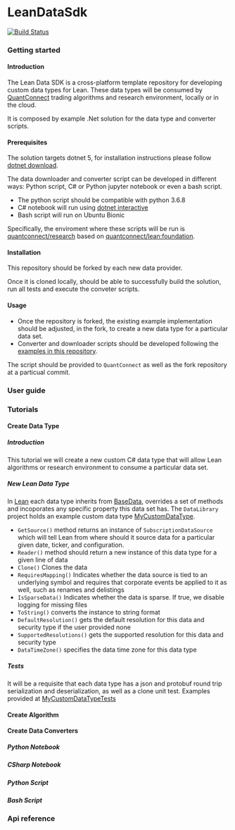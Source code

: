 # LeanDataSdk

[![Build Status](https://github.com/QuantConnect/LeanDataSdk/workflows/Build%20%26%20Test/badge.svg)](https://github.com/QuantConnect/LeanDataSdk/actions?query=workflow%3A%22Build%20%26%20Test%22)

### Getting started

#### Introduction

The Lean Data SDK is a cross-platform template repository for developing custom data types for Lean.
These data types will be consumed by [QuantConnect](https://www.quantconnect.com/) trading algorithms and research environment, locally or in the cloud.

It is composed by example .Net solution for the data type and converter scripts.

#### Prerequisites

The solution targets dotnet 5, for installation instructions please follow [dotnet download](https://dotnet.microsoft.com/download).

The data downloader and converter script can be developed in different ways: Python script, C# or Python jupyter notebook or even a bash script.
- The python script should be compatible with python 3.6.8
- C# notebook will run using [dotnet interactive](https://github.com/dotnet/interactive)
- Bash script will run on Ubuntu Bionic

Specifically, the enviroment where these scripts will be run is [quantconnect/research](https://hub.docker.com/repository/docker/quantconnect/research) based on [quantconnect/lean:foundation](https://hub.docker.com/repository/docker/quantconnect/lean).

#### Installation

This repository should be forked by each new data provider.

Once it is cloned locally, should be able to successfully build the solution, run all tests and execute the conveter scripts.

#### Usage

- Once the repository is forked, the existing example implementation should be adjusted, in the fork, to create a new data type for a particular data set.
- Converter and downloader scripts should be developed following the [examples in this repository](https://github.com/QuantConnect/LeanDataSdk/tree/master/DataConverterScript).

The script should be provided to `QuantConnect` as well as the fork repository at a particual commit.

### User guide

### Tutorials

#### Create Data Type

##### Introduction

This tutorial we will create a new custom C# data type that will allow Lean algorithms or research environment to consume a particular data set.

##### New Lean Data Type

In [Lean](https://github.com/QuantConnect/Lean) each data type inherits from [BaseData](https://github.com/QuantConnect/Lean/blob/master/Common/Data/BaseData.cs), overrides a set of methods and incoporates any specific property this data set has.
The `DataLibrary` project holds an example custom data type [MyCustomDataType](https://github.com/QuantConnect/LeanDataSdk/blob/master/DataLibrary/MyCustomDataType.cs).

- `GetSource()` method returns an instance of `SubscriptionDataSource` which will tell Lean from where should it source data for a particular given date, ticker, and configuration.
- `Reader()` method should return a new instance of this data type for a given line of data
- `Clone()` Clones the data
- `RequiresMapping()` Indicates whether the data source is tied to an underlying symbol and requires that corporate events be applied to it as well, such as renames and delistings
- `IsSparseData()` Indicates whether the data is sparse. If true, we disable logging for missing files
- `ToString()` converts the instance to string format
- `DefaultResolution()` gets the default resolution for this data and security type if the user provided none
- `SupportedResolutions()` gets the supported resolution for this data and security type
- `DataTimeZone()` specifies the data time zone for this data type

##### Tests

It will be a requisite that each data type has a json and protobuf round trip serialization and deserialization, as well as a clone unit test. Examples provided at [MyCustomDataTypeTests](https://github.com/QuantConnect/LeanDataSdk/blob/master/Tests/MyCustomDataTypeTests.cs)

#### Create Algorithm



#### Create Data Converters

##### Python Notebook
##### CSharp Notebook
##### Python Script
##### Bash Script

### Api reference

